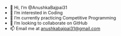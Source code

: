 - 👋 Hi, I’m @AnushkaBajpai31
- 👀 I’m interested in Coding
- 🌱 I’m currently practicing Competitive Programming
- 💞️ I’m looking to collaborate on GitHub
- 📫 Email me at anushkabajpai31@gmail.com

<!---
AnushkaBajpai31/AnushkaBajpai31 is a ✨ special ✨ repository because its `README.md` (this file) appears on your GitHub profile.
You can click the Preview link to take a look at your changes.
--->
